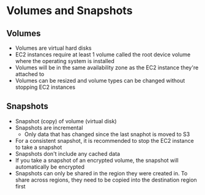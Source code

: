 # Volumes and Snapshots

## Volumes

- Volumes are virtual hard disks
- EC2 instances require at least 1 volume called the root device volume where the operating system is installed
- Volumes will be in the same availability zone as the EC2 instance they're attached to
- Volumes can be resized and volume types can be changed without stopping EC2 instances

## Snapshots

- Snapshot (copy) of volume (virtual disk)
- Snapshots are incremental
  - Only data that has changed since the last snaphot is moved to S3
- For a consistent snapshot, it is recommended to stop the EC2 instance to take a snapshot
- Snapshots don't include any cached data
- If you take a snapshot of an encrypted volume, the snapshot will automatically be encrypted
- Snapshots can only be shared in the region they were created in. To share across regions, they need to be copied into the destination region first